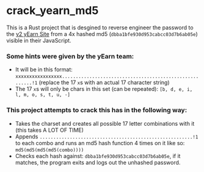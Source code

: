 # crack_yearn_md5

This is a Rust project that is desgined to reverse engineer the password to the [v2 yEarn Site](https://v2.yearn.finance) from a 4x hashed md5 (`dbba1bfe930d953cabcc03d7b6ab05e`)  visible in their JavaScript.

### Some hints were given by the yEarn team:

- It will be in this format: `xxxxxxxxxxxxxxxxx........................................................!1` (replace the 17 `x`s with an actual 17 character string)
- The 17 `x`s will only be chars in this set (can be repeated): `[b, d, e, i, l, m, o, s, t, u, -]`

### This project attempts to crack this has in the following way:

- Takes the charset and creates all possible 17 letter combinations with it (this takes A LOT OF TIME)
- Appends `........................................................!1` to each combo and runs an md5 hash function 4 times on it like so: `md5(md5(md5(md5(combo))))`
- Checks each hash against: `dbba1bfe930d953cabcc03d7b6ab05e`, if it matches, the program exits and logs out the unhashed password.
